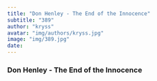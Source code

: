 ```yaml
---
title: "Don Henley - The End of the Innocence"
subtitle: "389"
author: "kryss"
avatar: "img/authors/kryss.jpg"
image: "img/389.jpg"
date:
---
```


### Don Henley - The End of the Innocence

